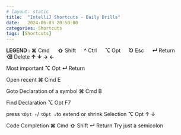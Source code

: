 ```yaml
---
# layout: static
title:  "IntelliJ Shortcuts - Daily Drills"
date:   2024-06-03 20:50:00
categories: Shortcuts
tags: [Shortcuts]
---
```


**LEGEND :**
**⌘** Cmd &emsp;
**⇧** Shift &emsp;
**^** Ctrl &emsp;
**⌥** Opt &emsp;
**⎋** Esc &emsp;
**↵** Return &emsp;  
**⌫** Delete
**↑ ↓ → ←** &emsp;

Most important
**⌥** Opt **↵** Return

Open recent
**⌘** Cmd E

Goto Declaration of a symbol
**⌘** Cmd B

Find Declaration
**⌥** Opt F7

press `⌥Opt ↑`/ `⌥Opt ↓`to extend or shrink Selection
**⌥** Opt ↑ ↓

Code Completion
**⌘** Cmd **⇧** Shift **↵** Return
Try just a semicolon